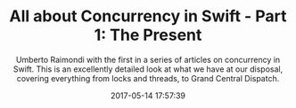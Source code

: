 ---
title: "All about Concurrency in Swift - Part 1: The Present"
subtitle: "Umberto Raimondi with the first in a series of articles on concurrency in Swift. This is an excellently detailed look at what we have at our disposal, covering everything from locks and threads, to Grand Central Dispatch."
tags: ["concurrency"]
link: "https://www.uraimo.com/2017/05/07/all-about-concurrency-in-swift-1-the-present/"
date: "2017-05-14 17:57:39"
---